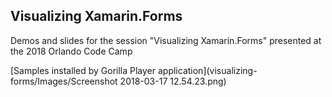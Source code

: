 ## Visualizing Xamarin.Forms	
	
Demos and slides for the session "Visualizing Xamarin.Forms" presented at the 2018 Orlando Code Camp

[Samples installed by Gorilla Player application](visualizing-forms/Images/Screenshot 2018-03-17 12.54.23.png)
